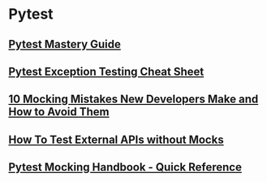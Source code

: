 # Pytest

## [Pytest Mastery Guide](https://drive.google.com/file/d/14gml5w-zRgr0GED4k2CDNhtEjzwNFnUj/view?usp=sharing)

## [Pytest Exception Testing Cheat Sheet](https://drive.google.com/file/d/1kltherjMTpV6gPf9jHwekI8s3S0NV9wY/view?usp=sharing)

## [10 Mocking Mistakes New Developers Make and How to Avoid Them](https://drive.google.com/file/d/1UiDBH-vkdfLtOrbPg46T6hgGIGcdABJF/view?usp=sharing)

## [How To Test External APIs without Mocks](https://ericsda.notion.site/Avoid-Mocks-Write-Clean-Code-Instead-14d2eacd693b807599dbfe4fdbd2d6be)

## [Pytest Mocking Handbook - Quick Reference](https://drive.google.com/file/d/1Fs6h_PcizvbV2TocVDkTliYfIKeoVW9w/view)
